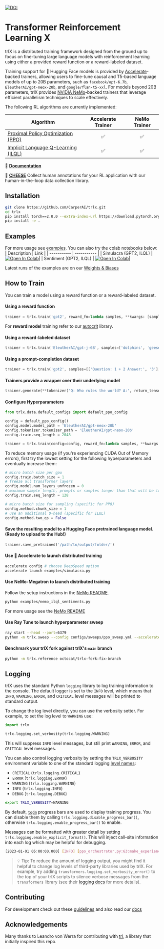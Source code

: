 
[![DOI](https://zenodo.org/badge/545104023.svg)](https://zenodo.org/badge/latestdoi/545104023)

# Transformer Reinforcement Learning X

trlX is a distributed training framework designed from the ground up to focus on fine-tuning large language models with reinforcement learning using either a provided reward function or a reward-labeled dataset.

Training support for 🤗 Hugging Face models is provided by [Accelerate](https://huggingface.co/docs/accelerate/)-backed trainers, allowing users to fine-tune causal and T5-based language models of up to 20B parameters, such as `facebook/opt-6.7b`, `EleutherAI/gpt-neox-20b`, and `google/flan-t5-xxl`. For models beyond 20B parameters, trlX provides [NVIDIA NeMo](https://github.com/NVIDIA/NeMo)-backed trainers that leverage efficient parallelism techniques to scale effectively.

The following RL algorithms are currently implemented:

| Algorithm                                                                     | Accelerate Trainer | NeMo Trainer  |
|-------------------------------------------------------------------------------|:------------------:|:-------------:|
| [Proximal Policy Optimization (PPO)](https://arxiv.org/pdf/1909.08593.pdf)    | ✅                 | ✅            |
| [Implicit Language Q-Learning (ILQL)](https://sea-snell.github.io/ILQL_site/) | ✅                 | ✅            |

📖 **[Documentation](https://trlX.readthedocs.io)**

🧀 **[CHEESE](https://github.com/carperai/cheese)** Collect human annotations for your RL application with our human-in-the-loop data collection library.

## Installation

```bash
git clone https://github.com/CarperAI/trlx.git
cd trlx
pip install torch==2.0.0 --extra-index-url https://download.pytorch.org/whl/cu116 # for cuda
pip install -e .
```

## Examples

For more usage see [examples](./examples). You can also try the colab notebooks below:
| Description | Link |
| ----------- | ----------- |
| Simulacra (GPT2, ILQL) | [![Open In Colab](https://colab.research.google.com/assets/colab-badge.svg)](https://colab.research.google.com/github/CarperAI/trlx/blob/main/examples/notebooks/trlx_simulacra.ipynb)|
| Sentiment (GPT2, ILQL) | [![Open In Colab](https://colab.research.google.com/assets/colab-badge.svg)](https://colab.research.google.com/github/CarperAI/trlx/blob/main/examples/notebooks/trlx_sentiments.ipynb)|

Latest runs of the examples are on our [Weights & Biases](https://wandb.ai/sorry/trlx-references/reportlist)

## How to Train

You can train a model using a reward function or a reward-labeled dataset.

#### Using a reward function

```python
trainer = trlx.train('gpt2', reward_fn=lambda samples, **kwargs: [sample.count('cats') for sample in samples])
```

For **reward model** training refer to our [autocrit](https://github.com/CarperAI/autocrit) library.

#### Using a reward-labeled dataset

```python
trainer = trlx.train('EleutherAI/gpt-j-6B', samples=['dolphins', 'geese'], rewards=[1.0, 100.0])
```

#### Using a prompt-completion dataset

```python
trainer = trlx.train('gpt2', samples=[['Question: 1 + 2 Answer:', '3'], ['Question: Solve this equation: ∀n>0, s=2, sum(n ** -s). Answer:', '(pi ** 2)/ 6']])
```

#### Trainers provide a wrapper over their underlying model

```python
trainer.generate(**tokenizer('Q: Who rules the world? A:', return_tensors='pt'), do_sample=True)
```

#### Configure Hyperparameters

```python
from trlx.data.default_configs import default_ppo_config

config = default_ppo_config()
config.model.model_path = 'EleutherAI/gpt-neox-20b'
config.tokenizer.tokenizer_path = 'EleutherAI/gpt-neox-20b'
config.train.seq_length = 2048

trainer = trlx.train(config=config, reward_fn=lambda samples, **kwargs: [len(sample) for sample in samples])
```
To reduce memory usage (if you're experiencing CUDA Out of Memory errors), first try the lowest setting for the following hyperparameters and eventually increase them:
```python
# micro batch size per gpu
config.train.batch_size = 1
# freeze all transformer layers
config.model.num_layers_unfrozen = 0
# maximum sample length, prompts or samples longer than that will be truncated
config.train.seq_length = 128

# micro batch size for sampling (specific for PPO)
config.method.chunk_size = 1
# use an additional Q-head (specific for ILQL)
config.method.two_qs = False
```

#### Save the resulting model to a Hugging Face pretrained language model. (Ready to upload to the Hub!)

```python
trainer.save_pretrained('/path/to/output/folder/')
```

#### Use 🤗 Accelerate to launch distributed training

```bash
accelerate config # choose DeepSpeed option
accelerate launch examples/simulacra.py
```

#### Use NeMo-Megatron to launch distributed training

Follow the setup instructions in the [NeMo README](./trlx/models/).

```bash
python examples/nemo_ilql_sentiments.py
```

For more usage see the [NeMo README](./trlx/models)

#### Use Ray Tune to launch hyperparameter sweep

```bash
ray start --head --port=6379
python -m trlx.sweep --config configs/sweeps/ppo_sweep.yml --accelerate_config configs/accelerate/ddp.yaml --num_gpus 4 examples/ppo_sentiments.py
```

#### Benchmark your trlX fork against trlX's `main` branch
```bash
python -m trlx.reference octocat/trlx-fork:fix-branch
```

## Logging

trlX uses the standard Python `logging` library to log training information to the console. The default logger is set to the `INFO` level, which means that `INFO`, `WARNING`, `ERROR`, and `CRITICAL` level messages will be printed to standard output.

To change the log level directly, you can use the verbosity setter. For example, to set the log level to `WARNING` use:

```python
import trlx

trlx.logging.set_verbosity(trlx.logging.WARNING)
```

This will suppress `INFO` level messages, but still print `WARNING`, `ERROR`, and `CRITICAL` level messages.

You can also control logging verbosity by setting the `TRLX_VERBOSITY` environment variable to one of the standard logging [level names](https://docs.python.org/3/library/logging.html#logging-levels):

- `CRITICAL` (`trlx.logging.CRITICAL`)
- `ERROR` (`trlx.logging.ERROR`)
- `WARNING` (`trlx.logging.WARNING`)
- `INFO` (`trlx.logging.INFO`)
- `DEBUG` (`trlx.logging.DEBUG`)

```sh
export TRLX_VERBOSITY=WARNING
```

By default, [`tqdm`](https://tqdm.github.io/docs/tqdm/) progress bars are used to display training progress. You can disable them by calling `trlx.logging.disable_progress_bar()`, otherwise `trlx.logging.enable_progress_bar()` to enable.

Messages can be formatted with greater detail by setting `trlx.logging.enable_explicit_format()`. This will inject call-site information into each log which may be helpful for debugging.

```sh
[2023-01-01 05:00:00,000] [INFO] [ppo_orchestrator.py:63:make_experience] [RANK 0] Message...
```

> 💡 Tip: To reduce the amount of logging output, you might find it helpful to change log levels of third-party libraries used by trlX. For example, try adding `transformers.logging.set_verbosity_error()` to the top of your trlX scripts to silence verbose messages from the `transformers` library (see their [logging docs](https://huggingface.co/docs/transformers/main_classes/logging#logging) for more details).

## Contributing

For development check out these [guidelines](./CONTRIBUTING.md)
and also read our [docs](https://trlX.readthedocs.io)

## Acknowledgements

Many thanks to Leandro von Werra for contributing with [trl](https://github.com/lvwerra/trl/), a library that initially inspired this repo.

